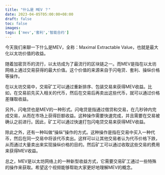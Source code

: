 ```yaml
---
title: "什么是 MEV ？"
date: 2023-04-05T05:00:00+08:00
draft: false
toc: false
images:
tags: ['mev','套利','智能合约']
---
```


今天我们来聊一下什么是MEV，全称：Maximal Extractable Value，也就是最大化以太坊价值的收益。

随着加密货币的流行，以太坊成为了最流行的区块链之一。而MEV是指在以太坊网络上通过交易获得的最大价值。这个价值的来源来自于闪电贷、套利、操纵价格等操作。

在以太坊交易中，交易矿工可以通过重新排序、包装交易来获得MEV收益。比如，在交易前先买入相关的代币，然后在交易后再卖出这些代币，就可以通过价格差赚取收益。

另外，闪电贷也是MEV的一种形式。闪电贷是指通过借贷和交易，在几秒钟内完成交易，从而在市场上获得巨额收益。这种操作需要快速完成，并且需要在交易被确认之前进行。因此，矿工可以通过快速打包闪电贷交易来获得MEV收益。

除此之外，还有一种叫做“操纵”操作的方式。这种操作是指在交易中买入一种代币，然后在同一交易中将该代币卖出。这样可以让其他交易者认为代币价格下跌，从而通过大量卖出来实现操纵价格的目的。然后矿工可以通过收取这些交易的费用来获得MEV收益。

总之，MEV是以太坊网络上的一种新型收益方式，它需要交易矿工通过一些特殊的操作来获取。希望这个视频能够帮助大家更好地理解MEV的概念。